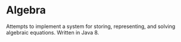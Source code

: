 # Algebra
Attempts to implement a system for storing, representing, and solving algebraic equations. Written in Java 8.
